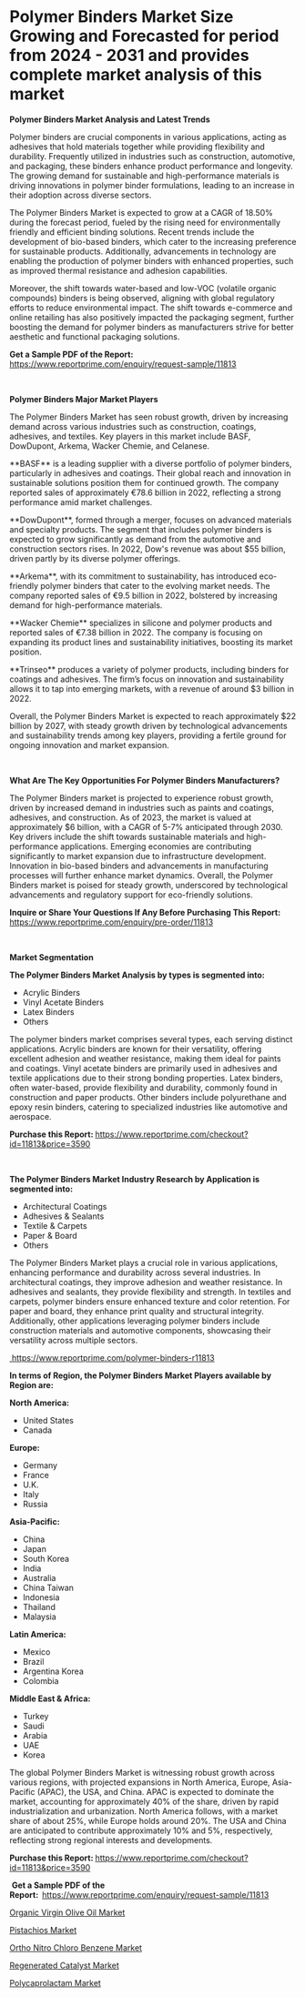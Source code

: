 <p><h1>Polymer Binders Market Size Growing and Forecasted for period from 2024 - 2031 and provides complete market analysis of this market</h1></p><p><strong>Polymer Binders Market Analysis and Latest Trends</strong></p>
<p><p>Polymer binders are crucial components in various applications, acting as adhesives that hold materials together while providing flexibility and durability. Frequently utilized in industries such as construction, automotive, and packaging, these binders enhance product performance and longevity. The growing demand for sustainable and high-performance materials is driving innovations in polymer binder formulations, leading to an increase in their adoption across diverse sectors.</p><p>The Polymer Binders Market is expected to grow at a CAGR of 18.50% during the forecast period, fueled by the rising need for environmentally friendly and efficient binding solutions. Recent trends include the development of bio-based binders, which cater to the increasing preference for sustainable products. Additionally, advancements in technology are enabling the production of polymer binders with enhanced properties, such as improved thermal resistance and adhesion capabilities.</p><p>Moreover, the shift towards water-based and low-VOC (volatile organic compounds) binders is being observed, aligning with global regulatory efforts to reduce environmental impact. The shift towards e-commerce and online retailing has also positively impacted the packaging segment, further boosting the demand for polymer binders as manufacturers strive for better aesthetic and functional packaging solutions.</p></p>
<p><strong>Get a Sample PDF of the Report:&nbsp;</strong> <a href="https://www.reportprime.com/enquiry/request-sample/11813?utm_campaign=1940&utm_medium=2&utm_source=Github&utm_content=ia&utm_term=24122024&utm_id=polymer-binders">https://www.reportprime.com/enquiry/request-sample/11813</a></p>
<p>&nbsp;</p>
<p><strong>Polymer Binders Major Market Players</strong></p>
<p><p>The Polymer Binders Market has seen robust growth, driven by increasing demand across various industries such as construction, coatings, adhesives, and textiles. Key players in this market include BASF, DowDupont, Arkema, Wacker Chemie, and Celanese.</p><p>**BASF** is a leading supplier with a diverse portfolio of polymer binders, particularly in adhesives and coatings. Their global reach and innovation in sustainable solutions position them for continued growth. The company reported sales of approximately €78.6 billion in 2022, reflecting a strong performance amid market challenges.</p><p>**DowDupont**, formed through a merger, focuses on advanced materials and specialty products. The segment that includes polymer binders is expected to grow significantly as demand from the automotive and construction sectors rises. In 2022, Dow's revenue was about $55 billion, driven partly by its diverse polymer offerings.</p><p>**Arkema**, with its commitment to sustainability, has introduced eco-friendly polymer binders that cater to the evolving market needs. The company reported sales of €9.5 billion in 2022, bolstered by increasing demand for high-performance materials.</p><p>**Wacker Chemie** specializes in silicone and polymer products and reported sales of €7.38 billion in 2022. The company is focusing on expanding its product lines and sustainability initiatives, boosting its market position.</p><p>**Trinseo** produces a variety of polymer products, including binders for coatings and adhesives. The firm’s focus on innovation and sustainability allows it to tap into emerging markets, with a revenue of around $3 billion in 2022.</p><p>Overall, the Polymer Binders Market is expected to reach approximately $22 billion by 2027, with steady growth driven by technological advancements and sustainability trends among key players, providing a fertile ground for ongoing innovation and market expansion.</p></p>
<p>&nbsp;</p>
<p><strong>What Are The Key Opportunities For Polymer Binders Manufacturers?</strong></p>
<p><p>The Polymer Binders market is projected to experience robust growth, driven by increased demand in industries such as paints and coatings, adhesives, and construction. As of 2023, the market is valued at approximately $6 billion, with a CAGR of 5-7% anticipated through 2030. Key drivers include the shift towards sustainable materials and high-performance applications. Emerging economies are contributing significantly to market expansion due to infrastructure development. Innovation in bio-based binders and advancements in manufacturing processes will further enhance market dynamics. Overall, the Polymer Binders market is poised for steady growth, underscored by technological advancements and regulatory support for eco-friendly solutions.</p></p>
<p><strong>Inquire or Share Your Questions If Any Before Purchasing This Report:</strong> <a href="https://www.reportprime.com/enquiry/pre-order/11813?utm_campaign=1940&utm_medium=2&utm_source=Github&utm_content=ia&utm_term=24122024&utm_id=polymer-binders">https://www.reportprime.com/enquiry/pre-order/11813</a></p>
<p>&nbsp;</p>
<p><strong>Market Segmentation</strong></p>
<p><strong>The Polymer Binders Market Analysis by types is segmented into:</strong></p>
<p><ul><li>Acrylic Binders</li><li>Vinyl Acetate Binders</li><li>Latex Binders</li><li>Others</li></ul></p>
<p><p>The polymer binders market comprises several types, each serving distinct applications. Acrylic binders are known for their versatility, offering excellent adhesion and weather resistance, making them ideal for paints and coatings. Vinyl acetate binders are primarily used in adhesives and textile applications due to their strong bonding properties. Latex binders, often water-based, provide flexibility and durability, commonly found in construction and paper products. Other binders include polyurethane and epoxy resin binders, catering to specialized industries like automotive and aerospace.</p></p>
<p><strong>Purchase this Report:&nbsp;</strong><a href="https://www.reportprime.com/checkout?id=11813&price=3590&utm_campaign=1940&utm_medium=2&utm_source=Github&utm_content=ia&utm_term=24122024&utm_id=polymer-binders">https://www.reportprime.com/checkout?id=11813&price=3590</a></p>
<p>&nbsp;</p>
<p><strong>The Polymer Binders Market Industry Research by Application is segmented into:</strong></p>
<p><ul><li>Architectural Coatings</li><li>Adhesives & Sealants</li><li>Textile & Carpets</li><li>Paper & Board</li><li>Others</li></ul></p>
<p><p>The Polymer Binders Market plays a crucial role in various applications, enhancing performance and durability across several industries. In architectural coatings, they improve adhesion and weather resistance. In adhesives and sealants, they provide flexibility and strength. In textiles and carpets, polymer binders ensure enhanced texture and color retention. For paper and board, they enhance print quality and structural integrity. Additionally, other applications leveraging polymer binders include construction materials and automotive components, showcasing their versatility across multiple sectors.</p></p>
<p><a href="https://www.reportprime.com/polymer-binders-r11813?utm_campaign=1940&utm_medium=2&utm_source=Github&utm_content=ia&utm_term=24122024&utm_id=polymer-binders">&nbsp;https://www.reportprime.com/polymer-binders-r11813</a></p>
<p><strong>In terms of Region, the Polymer Binders Market Players available by Region are:</strong></p>
<p>
    <p> <strong> North America: </strong>
        <ul>
            <li>United States</li>
            <li>Canada</li>
        </ul>
        </p> 
    <p> <strong> Europe: </strong>
        <ul>
            <li>Germany</li>
            <li>France</li>
            <li>U.K.</li>
            <li>Italy</li>
            <li>Russia</li>
        </ul>
        </p> 
    <p> <strong> Asia-Pacific: </strong>
        <ul>
            <li>China</li>
            <li>Japan</li>
            <li>South Korea</li>
            <li>India</li>
            <li>Australia</li>
            <li>China Taiwan</li>
            <li>Indonesia</li>
            <li>Thailand</li>
            <li>Malaysia</li>
        </ul>
        </p> 
    <p> <strong> Latin America: </strong>
        <ul>
            <li>Mexico</li>
            <li>Brazil</li>
            <li>Argentina Korea</li>
            <li>Colombia</li>
        </ul>
        </p> 
    <p> <strong> Middle East & Africa: </strong>
        <ul>
            <li>Turkey</li>
            <li>Saudi</li>
            <li>Arabia</li>
            <li>UAE</li>
            <li>Korea</li>
        </ul>
    </p>
    </p>
<p><p>The global Polymer Binders Market is witnessing robust growth across various regions, with projected expansions in North America, Europe, Asia-Pacific (APAC), the USA, and China. APAC is expected to dominate the market, accounting for approximately 40% of the share, driven by rapid industrialization and urbanization. North America follows, with a market share of about 25%, while Europe holds around 20%. The USA and China are anticipated to contribute approximately 10% and 5%, respectively, reflecting strong regional interests and developments.</p></p>
<p><strong>Purchase this Report: </strong><a href="https://www.reportprime.com/checkout?id=11813&price=3590&utm_campaign=1940&utm_medium=2&utm_source=Github&utm_content=ia&utm_term=24122024&utm_id=polymer-binders">https://www.reportprime.com/checkout?id=11813&price=3590</a></p>
<p>&nbsp;<strong>Get a Sample PDF of the Report:&nbsp;&nbsp;</strong><a href="https://www.reportprime.com/enquiry/request-sample/11813?utm_campaign=1940&utm_medium=2&utm_source=Github&utm_content=ia&utm_term=24122024&utm_id=polymer-binders">https://www.reportprime.com/enquiry/request-sample/11813</a></p>
<p><strong></strong></p>
<p><p><a href="https://www.linkedin.com/pulse/organic-virgin-olive-oil-market-research-report-detail-pqvkf?utm_campaign=1940&utm_medium=2&utm_source=Github&utm_content=ia&utm_term=24122024&utm_id=polymer-binders">Organic Virgin Olive Oil Market</a></p><p><a href="https://www.linkedin.com/pulse/key-trends-fueling-pistachios-market-growth-from-2024-2031-euxwf?utm_campaign=1940&utm_medium=2&utm_source=Github&utm_content=ia&utm_term=24122024&utm_id=polymer-binders">Pistachios Market</a></p><p><a href="https://www.linkedin.com/pulse/ortho-nitro-chloro-benzene-market-sizeshare-recent-development-yzhkf?utm_campaign=1940&utm_medium=2&utm_source=Github&utm_content=ia&utm_term=24122024&utm_id=polymer-binders">Ortho Nitro Chloro Benzene Market</a></p><p><a href="https://www.linkedin.com/pulse/trends-global-regenerated-catalyst-market-forecast-analysis-mqbaf?utm_campaign=1940&utm_medium=2&utm_source=Github&utm_content=ia&utm_term=24122024&utm_id=polymer-binders">Regenerated Catalyst Market</a></p><p><a href="https://www.linkedin.com/pulse/billion-dollar-polycaprolactam-market-industry-value-future-qtrvf?utm_campaign=1940&utm_medium=2&utm_source=Github&utm_content=ia&utm_term=24122024&utm_id=polymer-binders">Polycaprolactam Market</a></p></p>
